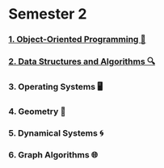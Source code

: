 # Semester 2
### [1. Object-Oriented Programming 🤖](https://github.com/biancabotezatu2909/Object-Oriented-Programming)
### [2. Data Structures and Algorithms 🔍](https://github.com/biancabotezatu2909/Data-Structures-and-Algorithms)
### 3. Operating Systems 🖥️
### 4. Geometry 🔢
### 5. Dynamical Systems 🌀
### 6. Graph Algorithms 🌐
